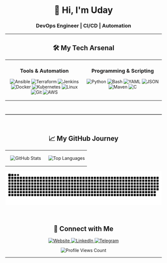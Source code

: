 <div align="center">
<h1 align="center">👋 Hi, I'm Uday</h1>
<h3 align="center">DevOps Engineer | CI/CD | Automation</h3>

---

<h2 align="center">🛠️ My Tech Arsenal</h2>

<table width="100%" align="center">
<tr valign="top">
<td width="50%" align="center">
  <h3 align="center">Tools & Automation</h3>
  <p align="center">
    <img src="https://cdn.jsdelivr.net/gh/devicons/devicon/icons/ansible/ansible-original.svg" alt="Ansible" width="45" height="45"/>
    <img src="https://cdn.jsdelivr.net/gh/devicons/devicon/icons/terraform/terraform-original.svg" alt="Terraform" width="45" height="45"/>
    <img src="https://cdn.jsdelivr.net/gh/devicons/devicon/icons/jenkins/jenkins-original.svg" alt="Jenkins" width="45" height="45"/>
    <img src="https://cdn.jsdelivr.net/gh/devicons/devicon/icons/docker/docker-original.svg" alt="Docker" width="45" height="45"/>
    <img src="https://cdn.jsdelivr.net/gh/devicons/devicon/icons/kubernetes/kubernetes-plain.svg" alt="Kubernetes" width="45" height="45"/>
    <img src="https://cdn.jsdelivr.net/gh/devicons/devicon/icons/linux/linux-original.svg" alt="Linux" width="45" height="45"/>
    <img src="https://cdn.jsdelivr.net/gh/devicons/devicon/icons/git/git-original.svg" alt="Git" width="45" height="45"/>
    <img src="https://cdn.jsdelivr.net/gh/devicons/devicon/icons/amazonwebservices/amazonwebservices-original.svg" alt="AWS" width="45" height="45"/>
  </p>
</td>
<td width="50%" align="center">
  <h3 align="center">Programming & Scripting</h3>
  <p align="center">
    <img src="https://cdn.jsdelivr.net/gh/devicons/devicon/icons/python/python-original.svg" alt="Python" width="45" height="45"/>
    <img src="https://cdn.jsdelivr.net/gh/devicons/devicon/icons/bash/bash-original.svg" alt="Bash" width="45" height="45"/>
    <img src="https://cdn.jsdelivr.net/gh/devicons/devicon/icons/yaml/yaml-original.svg" alt="YAML" width="45" height="45"/>
    <img src="https://cdn.jsdelivr.net/gh/devicons/devicon/icons/json/json-original.svg" alt="JSON" width="45" height="45"/>
    <img src="https://cdn.jsdelivr.net/gh/devicons/devicon/icons/maven/maven-original.svg" alt="Maven" width="45" height="45"/>
    <img src="https://cdn.jsdelivr.net/gh/devicons/devicon/icons/c/c-original.svg" alt="C" width="45" height="45"/>
  </p>
</td>
</tr>
</table>

<svg xmlns="http://www.w3.org/2000/svg" width="100%" height="12" viewBox="0 0 100 12" preserveAspectRatio="none">
  <line x1="0" y1="6" x2="100" y2="6" stroke="currentColor" stroke-width="1.5" vector-effect="non-scaling-stroke"/>
</svg>

<h2 align="center">📈 My GitHub Journey</h2>

<table width="100%" align="center">
<tr valign="top">
<td width="50%" align="center">
  <p align="center">
    <img src="https://github-readme-stats.vercel.app/api?username=UdayKumarChunduru&show_icons=true&theme=highcontrast&hide_border=true&card_width=400" alt="GitHub Stats" />
  </p>
</td>
<td width="50%" align="center">
  <p align="center">
    <img src="https://github-readme-stats.vercel.app/api/top-langs/?username=UdayKumarChunduru&layout=compact&theme=highcontrast&hide_border=true&card_width=400" alt="Top Languages" />
  </p>
</td>
</tr>
</table>

<p align="center">
  <img src="https://raw.githubusercontent.com/Ellis-alt/Ellis-alt/refs/heads/main/output/github-contribution-grid-snake-dark.svg?token=GHSAT0AAAAAADL5ZYCTCVSZRSZ3QUKLRTE62GV3EZA" alt="Snake Contribution Grid">
</p>
<br>

<h2 align="center">🔗 Connect with Me</h2>
<p align="center">
    <a href="YOUR_WEBSITE_URL_HERE">
      <img src="https://img.shields.io/badge/Website-000?style=for-the-badge&logo=firefox&logoColor=white" alt="Website">
    </a>
    <a href="https://linkedin.com/in/UdayKumarChunduru">
      <img src="https://img.shields.io/badge/LinkedIn-0A66C2?style=for-the-badge&logo=linkedin&logoColor=white" alt="LinkedIn">
    </a>
    <a href="YOUR_TELEGRAM_LINK_HERE">
      <img src="https://img.shields.io/badge/Telegram-26A5E4?style=for-the-badge&logo=telegram&logoColor=white" alt="Telegram">
    </a>
</p>

<p align="center">
  <img src="https://komarev.com/ghpvc/?username=UdayKumarChunduru&style=for-the-badge&labelColor=000000&color=39FF14" alt="Profile Views Count" />
</p>

</div>

---
